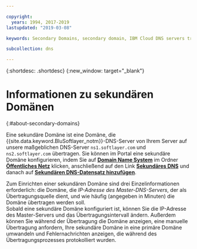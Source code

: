 ```yaml
---

copyright:
  years: 1994, 2017-2019
lastupdated: "2019-03-08"

keywords: Secondary Domains, secondary domain, IBM Cloud DNS servers transfer

subcollection: dns

---
```


{:shortdesc: .shortdesc}
{:new_window: target="_blank"}

# Informationen zu sekundären Domänen
{:#about-secondary-domains}

Eine sekundäre Domäne ist eine Domäne, die {{site.data.keyword.BluSoftlayer_notm}}-DNS-Server von Ihrem Server auf unsere maßgeblichen DNS-Server `ns1.softlayer.com` und `ns2.softlayer.com` übertragen.  Sie können im Portal eine sekundäre Domäne konfigurieren, indem Sie auf **<span style="text-decoration: underline">Domain Name System</span>** im Ordner **<span style="text-decoration: underline">Öffentliches Netz</span>** klicken, anschließend auf den Link **<span style="text-decoration: underline">Sekundäres DNS</span>** und danach auf **<span style="text-decoration: underline">Sekundären DNS-Datensatz hinzufügen</span>**.

Zum Einrichten einer sekundären Domäne sind drei Einzelinformationen erforderlich: die Domäne, die *IP-Adresse des Master-DNS-Servers*, der als Übertragungsquelle dient, und wie häufig (angegeben in Minuten) die Domäne übertragen werden soll.<br/>
Sobald eine sekundäre Domäne konfiguriert ist, können Sie die IP-Adresse des Master-Servers und das Übertragungsintervall ändern.  Außerdem können Sie während der Übertragung die Domäne anzeigen, eine manuelle Übertragung anfordern, Ihre sekundäre Domäne in eine primäre Domäne umwandeln und Fehlernachrichten anzeigen, die während des Übertragungsprozesses protokolliert wurden.
